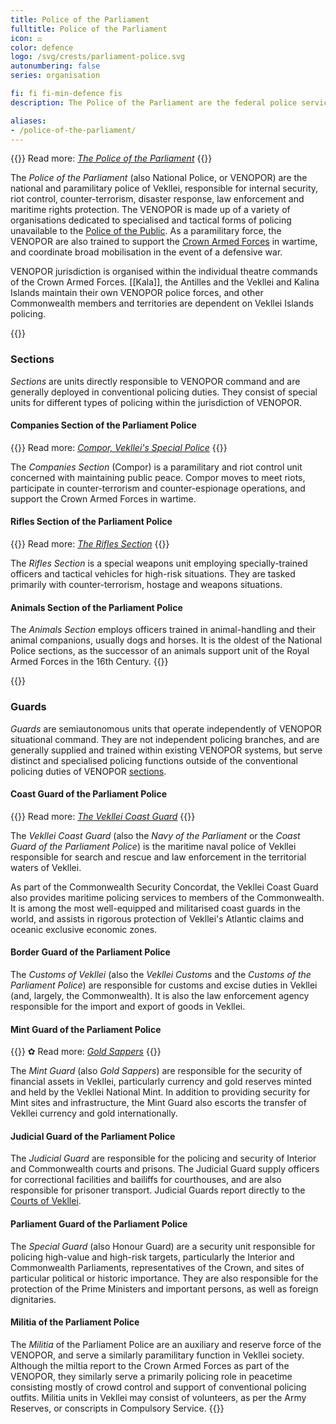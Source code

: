 ```yaml
---
title: Police of the Parliament
fulltitle: Police of the Parliament
icon: ⚖️
color: defence
logo: /svg/crests/parliament-police.svg
autonumbering: false
series: organisation

fi: fi fi-min-defence fis
description: The Police of the Parliament are the federal police service of Vekllei.

aliases:
- /police-of-the-parliament/
---
```

{{<note advice>}}
Read more: *[The Police of the Parliament](/stories/police/)*
{{</note>}}

The *Police of the Parliament* (also National Police, or VENOPOR) are the national and paramilitary police of Vekllei, responsible for internal security, riot control, counter-terrorism, disaster response, law enforcement and maritime rights protection. The VENOPOR is made up of a variety of organisations dedicated to specialised and tactical forms of policing unavailable to the [Police of the Public](#police-of-the-public). As a paramilitary force, the VENOPOR are also trained to support the [Crown Armed Forces](/factbook/society/state/palace/military/) in wartime, and coordinate broad mobilisation in the event of a defensive war.

VENOPOR jurisdiction is organised within the individual theatre commands of the Crown Armed Forces. [[Kala]], the Antilles and the Vekllei and Kalina Islands maintain their own VENOPOR police forces, and other Commonwealth members and territories are dependent on Vekllei Islands policing.

{{<note>}}
### Sections

*Sections* are units directly responsible to VENOPOR command and are generally deployed in conventional policing duties. They consist of special units for different types of policing within the jurisdiction of VENOPOR.

#### Companies Section of the Parliament Police

{{<note advice>}}
Read more: *[Compor, Vekllei's Special Police](/stories/compor/)*
{{</note>}}

The *Companies Section* (Compor) is a paramilitary and riot control unit concerned with maintaining public peace. Compor moves to meet riots, participate in counter-terrorism and counter-espionage operations, and support the Crown Armed Forces in wartime.

#### Rifles Section of the Parliament Police

{{<note advice>}}
Read more: *[The Rifles Section](/stories/rifles/)*
{{</note>}}

The *Rifles Section* is a special weapons unit employing specially-trained officers and tactical vehicles for high-risk situations. They are tasked primarily with counter-terrorism, hostage and weapons situations.

#### Animals Section of the Parliament Police

The *Animals Section* employs officers trained in animal-handling and their animal companions, usually dogs and horses. It is the oldest of the National Police sections, as the successor of an animals support unit of the Royal Armed Forces in the 16th Century.
{{</note>}}

{{<note>}}
### Guards

*Guards* are semiautonomous units that operate independently of VENOPOR situational command. They are not independent policing branches, and are generally supplied and trained within existing VENOPOR systems, but serve distinct and specialised policing functions outside of the conventional policing duties of VENOPOR [sections](#sections).

#### Coast Guard of the Parliament Police

{{<note advice>}}
Read more: *[The Vekllei Coast Guard](/posts/2021-11-14-coastguard/)*
{{</note>}}

The *Vekllei Coast Guard* (also the *Navy of the Parliament* or the *Coast Guard of the Parliament Police*) is the maritime naval police of Vekllei responsible for search and rescue and law enforcement in the territorial waters of Vekllei.

As part of the Commonwealth Security Concordat, the Vekllei Coast Guard also provides maritime policing services to members of the Commonwealth. It is among the most well-equipped and militarised coast guards in the world, and assists in rigorous protection of Vekllei's Atlantic claims and oceanic exclusive economic zones.

#### Border Guard of the Parliament Police

The *Customs of Vekllei* (also the *Vekllei Customs* and the *Customs of the Parliament Police*) are responsible for customs and excise duties in Vekllei (and, largely, the Commonwealth). It is also the law enforcement agency responsible for the import and export of goods in Vekllei.

#### Mint Guard of the Parliament Police

{{<note advice>}}
✿ Read more: *[Gold Sappers](/posts/2021-04-09-sappers/)*
{{</note>}}

The *Mint Guard* (also *Gold Sappers*) are responsible for the security of financial assets in Vekllei, particularly currency and gold reserves minted and held by the Vekllei National Mint. In addition to providing security for Mint sites and infrastructure, the Mint Guard also escorts the transfer of Vekllei currency and gold internationally.

#### Judicial Guard of the Parliament Police

The *Judicial Guard* are responsible for the policing and security of Interior and Commonwealth courts and prisons. The Judicial Guard supply officers for correctional facilities and bailiffs for courthouses, and are also responsible for prisoner transport. Judicial Guards report directly to the [Courts of Vekllei](/factbook/society/state/government/crown/courts).

#### Parliament Guard of the Parliament Police

The *Special Guard* (also Honour Guard) are a security unit responsible for policing high-value and high-risk targets, particularly the Interior and Commonwealth Parliaments, representatives of the Crown, and sites of particular political or historic importance. They are also responsible for the protection of the Prime Ministers and important persons, as well as foreign dignitaries.

#### Militia of the Parliament Police

The *Militia* of the Parliament Police are an auxiliary and reserve force of the VENOPOR, and serve a similarly paramilitary function in Vekllei society. Although the miltia report to the Crown Armed Forces as part of the VENOPOR, they similarly serve a primarily policing role in peacetime consisting mostly of crowd control and support of conventional policing outfits. Militia units in Vekllei may consist of volunteers, as per the Army Reserves, or conscripts in Compulsory Service.
{{</note>}}